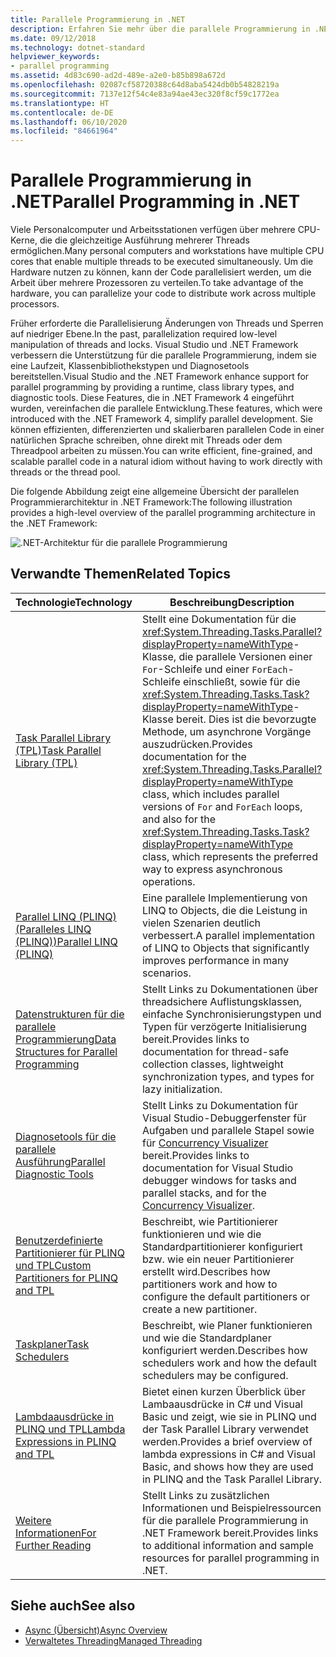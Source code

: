 ```yaml
---
title: Parallele Programmierung in .NET
description: Erfahren Sie mehr über die parallele Programmierung in .NET. Verwenden Sie eine .NET-Runtime, Klassenbibliothekstypen und Diagnosetools, um die .NET-Entwicklung zu vereinfachen.
ms.date: 09/12/2018
ms.technology: dotnet-standard
helpviewer_keywords:
- parallel programming
ms.assetid: 4d83c690-ad2d-489e-a2e0-b85b898a672d
ms.openlocfilehash: 02087cf58720388c64d8aba5424db0b54828219a
ms.sourcegitcommit: 7137e12f54c4e83a94ae43ec320f8cf59c1772ea
ms.translationtype: HT
ms.contentlocale: de-DE
ms.lasthandoff: 06/10/2020
ms.locfileid: "84661964"
---
```

# <a name="parallel-programming-in-net"></a><span data-ttu-id="bce98-104">Parallele Programmierung in .NET</span><span class="sxs-lookup"><span data-stu-id="bce98-104">Parallel Programming in .NET</span></span>

<span data-ttu-id="bce98-105">Viele Personalcomputer und Arbeitsstationen verfügen über mehrere CPU-Kerne, die die gleichzeitige Ausführung mehrerer Threads ermöglichen.</span><span class="sxs-lookup"><span data-stu-id="bce98-105">Many personal computers and workstations have multiple CPU cores that enable multiple threads to be executed simultaneously.</span></span> <span data-ttu-id="bce98-106">Um die Hardware nutzen zu können, kann der Code parallelisiert werden, um die Arbeit über mehrere Prozessoren zu verteilen.</span><span class="sxs-lookup"><span data-stu-id="bce98-106">To take advantage of the hardware, you can parallelize your code to distribute work across multiple processors.</span></span>

<span data-ttu-id="bce98-107">Früher erforderte die Parallelisierung Änderungen von Threads und Sperren auf niedriger Ebene.</span><span class="sxs-lookup"><span data-stu-id="bce98-107">In the past, parallelization required low-level manipulation of threads and locks.</span></span> <span data-ttu-id="bce98-108">Visual Studio und .NET Framework verbessern die Unterstützung für die parallele Programmierung, indem sie eine Laufzeit, Klassenbibliothekstypen und Diagnosetools bereitstellen.</span><span class="sxs-lookup"><span data-stu-id="bce98-108">Visual Studio and the .NET Framework enhance support for parallel programming by providing a runtime, class library types, and diagnostic tools.</span></span> <span data-ttu-id="bce98-109">Diese Features, die in .NET Framework 4 eingeführt wurden, vereinfachen die parallele Entwicklung.</span><span class="sxs-lookup"><span data-stu-id="bce98-109">These features, which were introduced with the .NET Framework 4, simplify parallel development.</span></span> <span data-ttu-id="bce98-110">Sie können effizienten, differenzierten und skalierbaren parallelen Code in einer natürlichen Sprache schreiben, ohne direkt mit Threads oder dem Threadpool arbeiten zu müssen.</span><span class="sxs-lookup"><span data-stu-id="bce98-110">You can write efficient, fine-grained, and scalable parallel code in a natural idiom without having to work directly with threads or the thread pool.</span></span>

<span data-ttu-id="bce98-111">Die folgende Abbildung zeigt eine allgemeine Übersicht der parallelen Programmierarchitektur in .NET Framework:</span><span class="sxs-lookup"><span data-stu-id="bce98-111">The following illustration provides a high-level overview of the parallel programming architecture in the .NET Framework:</span></span>

![.NET-Architektur für die parallele Programmierung](./media/tpl-architecture.png)

## <a name="related-topics"></a><span data-ttu-id="bce98-113">Verwandte Themen</span><span class="sxs-lookup"><span data-stu-id="bce98-113">Related Topics</span></span>

|<span data-ttu-id="bce98-114">Technologie</span><span class="sxs-lookup"><span data-stu-id="bce98-114">Technology</span></span>|<span data-ttu-id="bce98-115">Beschreibung</span><span class="sxs-lookup"><span data-stu-id="bce98-115">Description</span></span>|
|----------------|-----------------|
|[<span data-ttu-id="bce98-116">Task Parallel Library (TPL)</span><span class="sxs-lookup"><span data-stu-id="bce98-116">Task Parallel Library (TPL)</span></span>](task-parallel-library-tpl.md)|<span data-ttu-id="bce98-117">Stellt eine Dokumentation für die <xref:System.Threading.Tasks.Parallel?displayProperty=nameWithType>-Klasse, die parallele Versionen einer `For`-Schleife und einer `ForEach`-Schleife einschließt, sowie für die <xref:System.Threading.Tasks.Task?displayProperty=nameWithType>-Klasse bereit. Dies ist die bevorzugte Methode, um asynchrone Vorgänge auszudrücken.</span><span class="sxs-lookup"><span data-stu-id="bce98-117">Provides documentation for the <xref:System.Threading.Tasks.Parallel?displayProperty=nameWithType> class, which includes parallel versions of `For` and `ForEach` loops, and also for the <xref:System.Threading.Tasks.Task?displayProperty=nameWithType> class, which represents the preferred way to express asynchronous operations.</span></span>|
|[<span data-ttu-id="bce98-118">Parallel LINQ (PLINQ) (Paralleles LINQ (PLINQ))</span><span class="sxs-lookup"><span data-stu-id="bce98-118">Parallel LINQ (PLINQ)</span></span>](introduction-to-plinq.md)|<span data-ttu-id="bce98-119">Eine parallele Implementierung von LINQ to Objects, die die Leistung in vielen Szenarien deutlich verbessert.</span><span class="sxs-lookup"><span data-stu-id="bce98-119">A parallel implementation of LINQ to Objects that significantly improves performance in many scenarios.</span></span>|
|[<span data-ttu-id="bce98-120">Datenstrukturen für die parallele Programmierung</span><span class="sxs-lookup"><span data-stu-id="bce98-120">Data Structures for Parallel Programming</span></span>](data-structures-for-parallel-programming.md)|<span data-ttu-id="bce98-121">Stellt Links zu Dokumentationen über threadsichere Auflistungsklassen, einfache Synchronisierungstypen und Typen für verzögerte Initialisierung bereit.</span><span class="sxs-lookup"><span data-stu-id="bce98-121">Provides links to documentation for thread-safe collection classes, lightweight synchronization types, and types for lazy initialization.</span></span>|
|[<span data-ttu-id="bce98-122">Diagnosetools für die parallele Ausführung</span><span class="sxs-lookup"><span data-stu-id="bce98-122">Parallel Diagnostic Tools</span></span>](parallel-diagnostic-tools.md)|<span data-ttu-id="bce98-123">Stellt Links zu Dokumentation für Visual Studio-Debuggerfenster für Aufgaben und parallele Stapel sowie für [Concurrency Visualizer](/visualstudio/profiling/concurrency-visualizer) bereit.</span><span class="sxs-lookup"><span data-stu-id="bce98-123">Provides links to documentation for Visual Studio debugger windows for tasks and parallel stacks, and for the [Concurrency Visualizer](/visualstudio/profiling/concurrency-visualizer).</span></span>|
|[<span data-ttu-id="bce98-124">Benutzerdefinierte Partitionierer für PLINQ und TPL</span><span class="sxs-lookup"><span data-stu-id="bce98-124">Custom Partitioners for PLINQ and TPL</span></span>](custom-partitioners-for-plinq-and-tpl.md)|<span data-ttu-id="bce98-125">Beschreibt, wie Partitionierer funktionieren und wie die Standardpartitionierer konfiguriert bzw. wie ein neuer Partitionierer erstellt wird.</span><span class="sxs-lookup"><span data-stu-id="bce98-125">Describes how partitioners work and how to configure the default partitioners or create a new partitioner.</span></span>|
|[<span data-ttu-id="bce98-126">Taskplaner</span><span class="sxs-lookup"><span data-stu-id="bce98-126">Task Schedulers</span></span>](xref:System.Threading.Tasks.TaskScheduler)|<span data-ttu-id="bce98-127">Beschreibt, wie Planer funktionieren und wie die Standardplaner konfiguriert werden.</span><span class="sxs-lookup"><span data-stu-id="bce98-127">Describes how schedulers work and how the default schedulers may be configured.</span></span>|
|[<span data-ttu-id="bce98-128">Lambdaausdrücke in PLINQ und TPL</span><span class="sxs-lookup"><span data-stu-id="bce98-128">Lambda Expressions in PLINQ and TPL</span></span>](lambda-expressions-in-plinq-and-tpl.md)|<span data-ttu-id="bce98-129">Bietet einen kurzen Überblick über Lambaausdrücke in C# und Visual Basic und zeigt, wie sie in PLINQ und der Task Parallel Library verwendet werden.</span><span class="sxs-lookup"><span data-stu-id="bce98-129">Provides a brief overview of lambda expressions in C# and Visual Basic, and shows how they are used in PLINQ and the Task Parallel Library.</span></span>|
|[<span data-ttu-id="bce98-130">Weitere Informationen</span><span class="sxs-lookup"><span data-stu-id="bce98-130">For Further Reading</span></span>](for-further-reading-parallel-programming.md)|<span data-ttu-id="bce98-131">Stellt Links zu zusätzlichen Informationen und Beispielressourcen für die parallele Programmierung in .NET Framework bereit.</span><span class="sxs-lookup"><span data-stu-id="bce98-131">Provides links to additional information and sample resources for parallel programming in .NET.</span></span>|

## <a name="see-also"></a><span data-ttu-id="bce98-132">Siehe auch</span><span class="sxs-lookup"><span data-stu-id="bce98-132">See also</span></span>

- [<span data-ttu-id="bce98-133">Async (Übersicht)</span><span class="sxs-lookup"><span data-stu-id="bce98-133">Async Overview</span></span>](../async.md)
- [<span data-ttu-id="bce98-134">Verwaltetes Threading</span><span class="sxs-lookup"><span data-stu-id="bce98-134">Managed Threading</span></span>](../threading/index.md)
